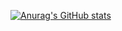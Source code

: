[![Anurag's GitHub stats](https://github-readme-stats.vercel.app/api?username=Syncinus)](https://github.com/anuraghazra/github-readme-stats)
